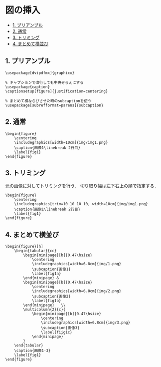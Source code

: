 # 図の挿入

- [1. プリアンブル](#1-プリアンブル)
- [2. 通常](#2-通常)
- [3. トリミング](#3-トリミング)
- [4. まとめて横並び](#4-まとめて横並び)

## 1. プリアンブル
```Tex
\usepackage[dvipdfmx]{graphicx}

% キャプションで改行しても中央ぞろえにする
\usepackage{caption}
\captionsetup[figure]{justification=centering}

% まとめて横ならびさせた時のsubcaptionを使う
\usepackage[subrefformat=parens]{subcaption}
```

## 2. 通常
```Tex
\begin{figure}
    \centering
    \includegraphics[width=10cm]{img/img1.png}
    \caption{画像1\linebreak 2行目}
    \label{fig1}
\end{figure}
```

## 3. トリミング
元の画像に対してトリミングを行う．
切り取り幅は左下右上の順で指定する．
```Tex
\begin{figure}
    \centering
    \includegraphics[trim=10 10 10 10, width=10cm]{img/img1.png}
    \caption{画像1\linebreak 2行目}
    \label{fig1}
\end{figure}
```
## 4. まとめて横並び
```Tex
\begin{figure}[h]
    \begin{tabular}{cc}
        \begin{minipage}[b]{0.47\hsize}
            \centering
            \includegraphics[width=6.8cm]{img/1.png}
            \subcaption{画像1}
            \label{fig1a}
        \end{minipage} &
        \begin{minipage}[b]{0.47\hsize}
            \centering
            \includegraphics[width=6.8cm]{img/2.png}
            \subcaption{画像2}
            \label{fig1b}
        \end{minipage}   \\
        \multicolumn{2}{c}{
            \begin{minipage}[b]{0.47\hsize}
                \centering
                \includegraphics[width=6.8cm]{img/3.png}
                \subcaption{画像3}
                \label{fiig1c}
            \end{minipage}
        }
    \end{tabular}
    \caption{画像1-3}
    \label{fig1}
\end{figure}
```